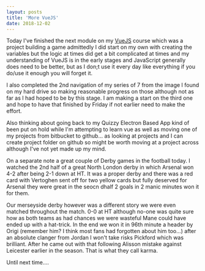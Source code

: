```yaml
---
layout: posts
title: 'More VueJS'
date: 2018-12-02
---
```


Today I've finished the next module on my [VueJS](https://vuejs.org) course which was a project building a game admittedly I did start on my own with creating the variables but the logic at times did get a bit complicated at times and my understanding of VueJS is in the early stages and JavaScript generally does need to be better, but as I don;t use it every day like everything if you do/use it enough you will forget it. 

I also completed the 2nd navigation of my series of 7 from the image I found on my hard drive so making reasonable progress on those although not as far as I had hoped to be by this stage. I am making a start on the third one and hope to have that finished by Friday if not earlier need to make the effort.

Also thinking about going back to my Quizzy Electron Based App kind of been put on hold while I'm attempting to learn vue as well as moving one of my projects from bitbucket to github... as looking at projects and I can create project folder on github so might be worth moving at a project across although I've not yet made up my mind. 

On a separate note a great couple of Derby games in the football today. I watched the 2nd half of a great North London derby in which Arsenal won 4-2 after being 2-1 down at HT. It was a proper derby and there was a red card with Vertoghen sent off for two yellow cards but fully deserved for Arsenal they were great in the seocn dhalf 2 goals in 2 manic minutes won it for them.

Our merseyside derby however was a different story we were even matched throughout the match. 0-0 at HT although no-one was quite sure how as both teams as had chances we were wasteful Mane could have ended up with a hat-trick. In the end we won it in 96th minute a header by Origi (remember him? I think most fans had forgotten about him too...) after an absolute clanger from Jordan I won't take risks Pickford which was brilliant. After he came out with that following Alisson mistake against Leicester earlier in the season. That is what they call karma.

Until next time....
